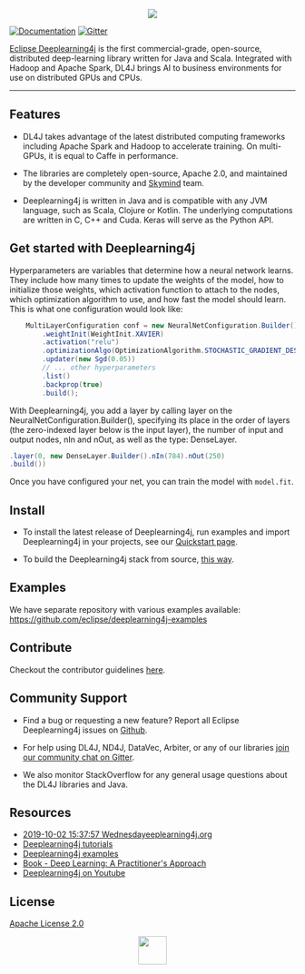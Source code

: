 

<p align="center">
  <img src="https://www.zeljkoobrenovic.com/tools/tech/images/eclipse_deeplearning4j.png">
</p>

 [![Documentation](https://img.shields.io/badge/api-reference-blue.svg)](https://deeplearning4j.org/docs/latest/)
[![Gitter](https://img.shields.io/gitter/room/deeplearning4j/deeplearning4j.svg)](https://gitter.im/deeplearning4j/deeplearning4j)

[Eclipse Deeplearning4j](https://www.deeplearning4j.org/)  is the first commercial-grade, open-source, distributed deep-learning library written for Java and Scala. Integrated with Hadoop and Apache Spark, DL4J brings AI to business environments for use on distributed GPUs and CPUs.


---

## Features

* DL4J takes advantage of the latest distributed computing frameworks including Apache Spark and Hadoop to accelerate training. On multi-GPUs, it is equal to Caffe in performance.

* The libraries are completely open-source, Apache 2.0, and maintained by the developer community and [Skymind](https://www.skymind.ai) team.

* Deeplearning4j is written in Java and is compatible with any JVM language, such as Scala, Clojure or Kotlin. The underlying computations are written in C, C++ and Cuda. Keras will serve as the Python API.


## Get started with Deeplearning4j


Hyperparameters are variables that determine how a neural network learns. They include how many times to update the weights of the model, how to initialize those weights, which activation function to attach to the nodes, which optimization algorithm to use, and how fast the model should learn. This is what one configuration would look like:

```java
    MultiLayerConfiguration conf = new NeuralNetConfiguration.Builder()
        .weightInit(WeightInit.XAVIER)
        .activation("relu")
        .optimizationAlgo(OptimizationAlgorithm.STOCHASTIC_GRADIENT_DESCENT)
        .updater(new Sgd(0.05))
        // ... other hyperparameters
        .list()
        .backprop(true)
        .build();
```
With Deeplearning4j, you add a layer by calling layer on the NeuralNetConfiguration.Builder(), specifying its place in the order of layers (the zero-indexed layer below is the input layer), the number of input and output nodes, nIn and nOut, as well as the type: DenseLayer.

```java
.layer(0, new DenseLayer.Builder().nIn(784).nOut(250)
.build())
```

Once you have configured your net, you can train the model with `model.fit`.


## Install

* To install the latest release of Deeplearning4j, run examples and import Deeplearning4j in your projects, see our [Quickstart page](https://deeplearning4j.org/docs/latest/deeplearning4j-quickstart#Java).

* To build the Deeplearning4j stack from source, [this way](https://deeplearning4j.org/docs/latest/deeplearning4j-build-from-source).


## Examples

We have separate repository with various examples available: https://github.com/eclipse/deeplearning4j-examples

## Contribute

Checkout the contributor guidelines [here](https://github.com/eclipse/deeplearning4j/blob/master/CONTRIBUTING.md).


## Community Support

* Find a bug or requesting a new feature? Report all Eclipse Deeplearning4j issues on [Github](https://github.com/eclipse/deeplearning4j/issues).

* For help using DL4J, ND4J, DataVec, Arbiter, or any of our libraries [join our community chat on Gitter](https://gitter.im/deeplearning4j/deeplearning4j).

* We also monitor StackOverflow for any general usage questions about the DL4J libraries and Java.


## Resources

*   [2019-10-02 15:37:57 Wednesdayeeplearning4j.org](https://www.deeplearning4j.org)
*   [Deeplearning4j tutorials](https://deeplearning4j.org/tutorials/setup)
*   [Deeplearning4j examples](https://github.com/eclipse/deeplearning4j-examples)
*   [Book - Deep Learning: A Practitioner's Approach](https://www.amazon.com/Deep-Learning-Practitioners-Adam-Gibson/dp/1491914254)
*   [Deeplearning4j on Youtube](https://www.youtube.com/channel/UCa-HKBJwkfzs4AgZtdUuBXQ/videos)


## License

[Apache License 2.0](LICENSE)

<p align="center">
  <img src="https://avatars0.githubusercontent.com/u/8603402?s=280&v=4" width="50">
</p>
